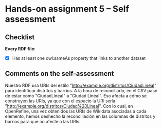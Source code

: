 # Hands-on assignment 5 – Self assessment

## Checklist

**Every RDF file:**

- [X] Has at least one owl:sameAs property that links to another dataset

## Comments on the self-assessment
Nuestro RDF usa URIs del estilo "http://example.org/distritos/CiudadLineal" para identificar distritos y barrios. A la hora de reconciliarlo, en el CSV pasó de estar como "CiudadLineal" a "Ciudad Lineal". Eso afecta a cómo se construyen las URIs, ya que con el espacio la URI sería "http://example.org/distritos/Ciudad%20Lineal". Con lo cual, en OpenRefine, una vez obtenidos las URIs de Wikidata asociadas a cada elemento, hemos deshecho la reconciliación en las columnas de distritos y barrios para que no afecte a las URIs.

